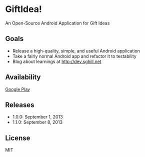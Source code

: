 GiftIdea!
=========
An Open-Source Android Application for Gift Ideas


Goals
-----
* Release a high-quality, simple, and useful Android application
* Take a fairly normal Android app and refactor it to testability
* Blog about learnings at http://dev.sghill.net


Availability
------------
[Google Play][play]


Releases
--------
* 1.0.0: September 1, 2013
* 1.1.0: September 8, 2013


License
-------
MIT

[play]: https://play.google.com/store/apps/details?id=com.sgrailways.giftidea

